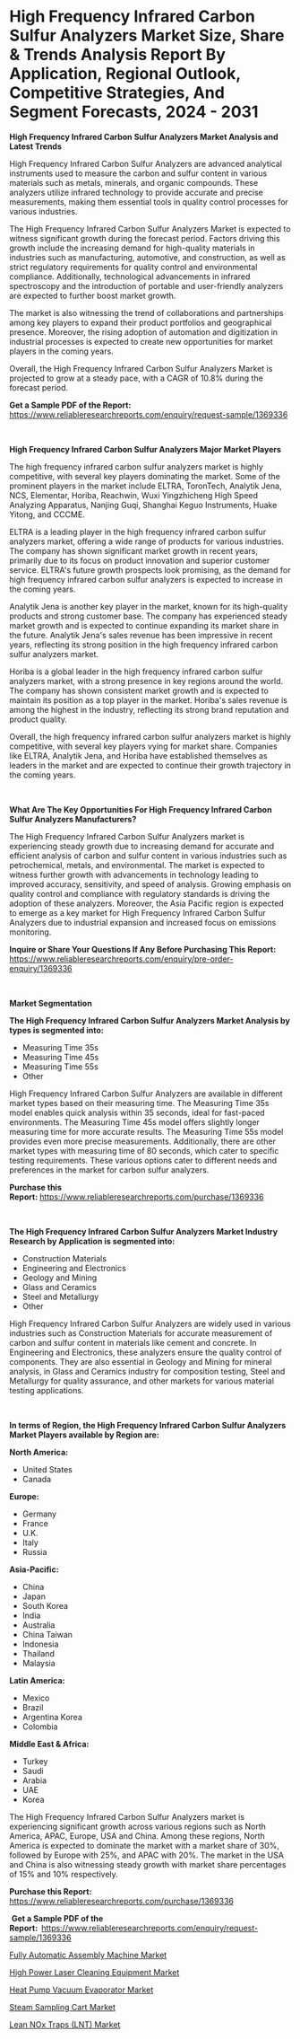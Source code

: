 <p><h1>High Frequency Infrared Carbon Sulfur Analyzers Market Size, Share & Trends Analysis Report By Application, Regional Outlook, Competitive Strategies, And Segment Forecasts, 2024 - 2031</h1></p><p><strong>High Frequency Infrared Carbon Sulfur Analyzers Market Analysis and Latest Trends</strong></p>
<p><p>High Frequency Infrared Carbon Sulfur Analyzers are advanced analytical instruments used to measure the carbon and sulfur content in various materials such as metals, minerals, and organic compounds. These analyzers utilize infrared technology to provide accurate and precise measurements, making them essential tools in quality control processes for various industries.</p><p>The High Frequency Infrared Carbon Sulfur Analyzers Market is expected to witness significant growth during the forecast period. Factors driving this growth include the increasing demand for high-quality materials in industries such as manufacturing, automotive, and construction, as well as strict regulatory requirements for quality control and environmental compliance. Additionally, technological advancements in infrared spectroscopy and the introduction of portable and user-friendly analyzers are expected to further boost market growth.</p><p>The market is also witnessing the trend of collaborations and partnerships among key players to expand their product portfolios and geographical presence. Moreover, the rising adoption of automation and digitization in industrial processes is expected to create new opportunities for market players in the coming years.</p><p>Overall, the High Frequency Infrared Carbon Sulfur Analyzers Market is projected to grow at a steady pace, with a CAGR of 10.8% during the forecast period.</p></p>
<p><strong>Get a Sample PDF of the Report:&nbsp;</strong> <a href="https://www.reliableresearchreports.com/enquiry/request-sample/1369336">https://www.reliableresearchreports.com/enquiry/request-sample/1369336</a></p>
<p>&nbsp;</p>
<p><strong>High Frequency Infrared Carbon Sulfur Analyzers Major Market Players</strong></p>
<p><p>The high frequency infrared carbon sulfur analyzers market is highly competitive, with several key players dominating the market. Some of the prominent players in the market include ELTRA, ToronTech, Analytik Jena, NCS, Elementar, Horiba, Reachwin, Wuxi Yingzhicheng High Speed Analyzing Apparatus, Nanjing Guqi, Shanghai Keguo Instruments, Huake Yitong, and CCCME.</p><p>ELTRA is a leading player in the high frequency infrared carbon sulfur analyzers market, offering a wide range of products for various industries. The company has shown significant market growth in recent years, primarily due to its focus on product innovation and superior customer service. ELTRA's future growth prospects look promising, as the demand for high frequency infrared carbon sulfur analyzers is expected to increase in the coming years.</p><p>Analytik Jena is another key player in the market, known for its high-quality products and strong customer base. The company has experienced steady market growth and is expected to continue expanding its market share in the future. Analytik Jena's sales revenue has been impressive in recent years, reflecting its strong position in the high frequency infrared carbon sulfur analyzers market.</p><p>Horiba is a global leader in the high frequency infrared carbon sulfur analyzers market, with a strong presence in key regions around the world. The company has shown consistent market growth and is expected to maintain its position as a top player in the market. Horiba's sales revenue is among the highest in the industry, reflecting its strong brand reputation and product quality.</p><p>Overall, the high frequency infrared carbon sulfur analyzers market is highly competitive, with several key players vying for market share. Companies like ELTRA, Analytik Jena, and Horiba have established themselves as leaders in the market and are expected to continue their growth trajectory in the coming years.</p></p>
<p>&nbsp;</p>
<p><strong>What Are The Key Opportunities For High Frequency Infrared Carbon Sulfur Analyzers Manufacturers?</strong></p>
<p><p>The High Frequency Infrared Carbon Sulfur Analyzers market is experiencing steady growth due to increasing demand for accurate and efficient analysis of carbon and sulfur content in various industries such as petrochemical, metals, and environmental. The market is expected to witness further growth with advancements in technology leading to improved accuracy, sensitivity, and speed of analysis. Growing emphasis on quality control and compliance with regulatory standards is driving the adoption of these analyzers. Moreover, the Asia Pacific region is expected to emerge as a key market for High Frequency Infrared Carbon Sulfur Analyzers due to industrial expansion and increased focus on emissions monitoring.</p></p>
<p><strong>Inquire or Share Your Questions If Any Before Purchasing This Report:</strong> <a href="https://www.reliableresearchreports.com/enquiry/pre-order-enquiry/1369336">https://www.reliableresearchreports.com/enquiry/pre-order-enquiry/1369336</a></p>
<p>&nbsp;</p>
<p><strong>Market Segmentation</strong></p>
<p><strong>The High Frequency Infrared Carbon Sulfur Analyzers Market Analysis by types is segmented into:</strong></p>
<p><ul><li>Measuring Time 35s</li><li>Measuring Time 45s</li><li>Measuring Time 55s</li><li>Other</li></ul></p>
<p><p>High Frequency Infrared Carbon Sulfur Analyzers are available in different market types based on their measuring time. The Measuring Time 35s model enables quick analysis within 35 seconds, ideal for fast-paced environments. The Measuring Time 45s model offers slightly longer measuring time for more accurate results. The Measuring Time 55s model provides even more precise measurements. Additionally, there are other market types with measuring time of 80 seconds, which cater to specific testing requirements. These various options cater to different needs and preferences in the market for carbon sulfur analyzers.</p></p>
<p><strong>Purchase this Report:&nbsp;</strong><a href="https://www.reliableresearchreports.com/purchase/1369336">https://www.reliableresearchreports.com/purchase/1369336</a></p>
<p>&nbsp;</p>
<p><strong>The High Frequency Infrared Carbon Sulfur Analyzers Market Industry Research by Application is segmented into:</strong></p>
<p><ul><li>Construction Materials</li><li>Engineering and Electronics</li><li>Geology and Mining</li><li>Glass and Ceramics</li><li>Steel and Metallurgy</li><li>Other</li></ul></p>
<p><p>High Frequency Infrared Carbon Sulfur Analyzers are widely used in various industries such as Construction Materials for accurate measurement of carbon and sulfur content in materials like cement and concrete. In Engineering and Electronics, these analyzers ensure the quality control of components. They are also essential in Geology and Mining for mineral analysis, in Glass and Ceramics industry for composition testing, Steel and Metallurgy for quality assurance, and other markets for various material testing applications.</p></p>
<p>&nbsp;</p>
<p><strong>In terms of Region, the High Frequency Infrared Carbon Sulfur Analyzers Market Players available by Region are:</strong></p>
<p>
    <p> <strong> North America: </strong>
        <ul>
            <li>United States</li>
            <li>Canada</li>
        </ul>
        </p> 
    <p> <strong> Europe: </strong>
        <ul>
            <li>Germany</li>
            <li>France</li>
            <li>U.K.</li>
            <li>Italy</li>
            <li>Russia</li>
        </ul>
        </p> 
    <p> <strong> Asia-Pacific: </strong>
        <ul>
            <li>China</li>
            <li>Japan</li>
            <li>South Korea</li>
            <li>India</li>
            <li>Australia</li>
            <li>China Taiwan</li>
            <li>Indonesia</li>
            <li>Thailand</li>
            <li>Malaysia</li>
        </ul>
        </p> 
    <p> <strong> Latin America: </strong>
        <ul>
            <li>Mexico</li>
            <li>Brazil</li>
            <li>Argentina Korea</li>
            <li>Colombia</li>
        </ul>
        </p> 
    <p> <strong> Middle East & Africa: </strong>
        <ul>
            <li>Turkey</li>
            <li>Saudi</li>
            <li>Arabia</li>
            <li>UAE</li>
            <li>Korea</li>
        </ul>
    </p>
    </p>
<p><p>The High Frequency Infrared Carbon Sulfur Analyzers market is experiencing significant growth across various regions such as North America, APAC, Europe, USA and China. Among these regions, North America is expected to dominate the market with a market share of 30%, followed by Europe with 25%, and APAC with 20%. The market in the USA and China is also witnessing steady growth with market share percentages of 15% and 10% respectively.</p></p>
<p><strong>Purchase this Report: </strong><a href="https://www.reliableresearchreports.com/purchase/1369336">https://www.reliableresearchreports.com/purchase/1369336</a></p>
<p>&nbsp;<strong>Get a Sample PDF of the Report:&nbsp;&nbsp;</strong><a href="https://www.reliableresearchreports.com/enquiry/request-sample/1369336">https://www.reliableresearchreports.com/enquiry/request-sample/1369336</a></p>
<p><strong></strong></p>
<p><p><a href="https://medium.com/@harveybeer951/fully-automatic-assembly-machine-market-trends-forecast-and-competitive-analysis-to-2031-4195179bd2d5">Fully Automatic Assembly Machine Market</a></p><p><a href="https://medium.com/@harveybeer951/high-power-laser-cleaning-equipment-market-insights-into-market-cagr-market-trends-and-growth-4ca580e07067">High Power Laser Cleaning Equipment Market</a></p><p><a href="https://medium.com/@harveybeer951/heat-pump-vacuum-evaporator-market-share-evolution-and-market-growth-trends-2024-2031-5fa5460dc30a">Heat Pump Vacuum Evaporator Market</a></p><p><a href="https://medium.com/@harveybeer951/steam-sampling-cart-market-share-evolution-and-market-growth-trends-2024-2031-5a2afadb9f18">Steam Sampling Cart Market</a></p><p><a href="https://github.com/PeterParrish5/Market-Research-Report-List-3/blob/main/lean-nox-traps-lnt-market.md">Lean NOx Traps (LNT) Market</a></p></p>